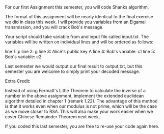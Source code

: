 For our first Assignment this semester, you will code Shanks algorithm.

The format of this assignment will be nearly identical to the final exercise we did in class this week. I will provide you variables from an Elgamal transmission, and you will crack Bob's message.

Your script should take variable from and input file called input.txt. The variables will be written on individual lines and will be ordered as follows:

line 1: p
line 2: g
line 3: Alice's public key A
line 4: Bob's variable: c1
line 5: Bob's variable: c2

Last semester we would output our final result to output.txt, but this semester you are welcome to simply print your decoded message.





Extra Credit:

Instead of using Fermatt's Little Theorem to calculate the inverse of a number in the above assignment, implement the extended euclidean algorithm detailed in chapter 1 (remark 1.22). The advantage of this method is that it works even when our modulus is not prime, which will be the case as we move closer to RSA. This will also make your work easier when we cover Chinese Remainder Theorem next week.

If you coded this last semester, you are free to re-use your code again here.
